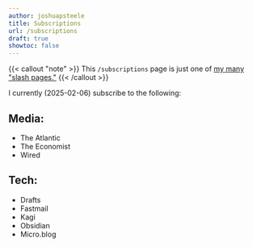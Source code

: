 ```yaml
---
author: joshuapsteele
title: Subscriptions
url: /subscriptions
draft: true
showtoc: false
---
```

{{< callout "note" >}}
This `/subscriptions` page is just one of [my many "slash pages."](/slashes)
{{< /callout >}}

I currently (2025-02-06) subscribe to the following:

## Media:

- The Atlantic
- The Economist
- Wired

## Tech:

- Drafts
- Fastmail
- Kagi
- Obsidian
- Micro.blog